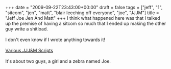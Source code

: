 +++
date = "2009-09-22T23:43:00+00:00"
draft = false
tags = ["jeff", "1", "sitcom", "jen", "matt", "blair leeching off everyone", "joe", "JJJM"]
title = "Jeff Joe Jen And Matt"
+++
I think what happened here was that I talked up the premise of having a sitcom so much that I ended up making the other guy write a shitload.<br/><br/>I don't even know if I wrote anything towards it!<br/><br/><a href="http://theamazingfruitsalad.files.wordpress.com/2009/09/jeffjoejenmatt.pdf">Various JJJ&amp;M Scripts</a><br/><br/>It's about two guys, a girl and a zebra named Joe.<div class="blogger-post-footer"><img width='1' height='1' src='https://blogger.googleusercontent.com/tracker/5693059957647979680-1939393154967997894?l=cosmiccowbell.blogspot.com' alt='' /></div>